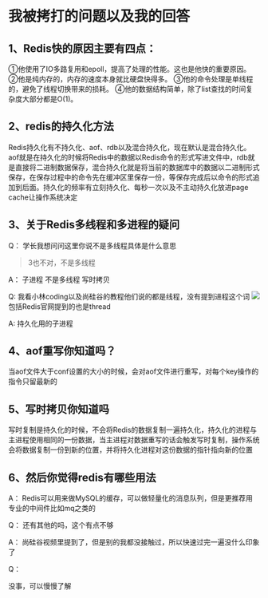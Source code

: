 # 我被拷打的问题以及我的回答

## 1、Redis快的原因主要有四点：

①他使用了IO多路复用和epoll，提高了处理的性能。这也是他快的重要原因。
②他是纯内存的，内存的速度本身就比硬盘快得多。
③他的命令处理是单线程的，避免了线程切换带来的损耗。
④他的数据结构简单，除了list查找的时间复杂度大部分都是O(1)。



## 2、redis的持久化方法

Redis持久化有不持久化、aof、rdb以及混合持久化，现在默认是混合持久化。aof就是在持久化的时候将Redis中的数据以Redis命令的形式写进文件中，rdb就是直接将二进制数据保存，混合持久化就是将当前的数据库中的数据以二进制形式保存，在保存过程中的命令先在缓冲区里保存一份，等保存完成后以命令的形式追加到后面。持久化的频率有立刻持久化、每秒一次以及不主动持久化放进page cache让操作系统决定



## 3、关于Redis多线程和多进程的疑问

Q：
学长我想问问这里你说不是多线程具体是什么意思

> 3也不对，不是多线程



A：
子进程
不是多线程
写时拷贝



Q:
我看小林coding以及尚硅谷的教程他们说的都是线程，没有提到进程这个词
<img src="http://jason243.online/DatabasesNote/Redis/images/1.png">包括Redis官网提到的也是thread



A:
持久化用的子进程



## 4、aof重写你知道吗？

当aof文件大于conf设置的大小的时候，会对aof文件进行重写，对每个key操作的指令只留最新的
  

## 5、写时拷贝你知道吗

写时复制是持久化的时候，不会将Redis的数据复制一遍持久化，持久化的进程与主进程使用相同的一份数据，当主进程对数据重写的话会触发写时复制，操作系统会将数据复制一份到新的位置，并将持久化进程对这份数据的指针指向新的位置



## 6、然后你觉得redis有哪些用法

A：
Redis可以用来做MySQL的缓存，可以做轻量化的消息队列，但是更推荐用专业的中间件比如mq之类的



Q：
还有其他的吗，这个有点不够



A：
尚硅谷视频里提到了，但是别的我都没接触过，所以快速过完一遍没什么印象了



Q：

没事，可以慢慢了解